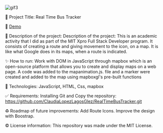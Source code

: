 
![gif3](https://user-images.githubusercontent.com/101289219/170810124-1347b56e-958f-46e5-aa17-b300372ec9e4.gif)

📌 Project Title: Real Time Bus Tracker 

👀 [Demo](https://rawcdn.githack.com/ClaudiaLopezLagosGlez/RealTimeBusTracker/be430960333f0a486ca0d7661af51d433ccfaea6/index.html) 

🎯 Description of the project: Description of the project: This is an academic activity that I did as part of the MIT Xpro Full Stack Developer program. It consists of creating a route and giving movement to the icon, on a map.  It is like what Google does in its maps, when a route is indicated.

✨ How to run:  Work with DOM in JavaScript through mapbox which is an open-source platform that allows you to create and display maps on a web page. A code was added to the mapanimation.js. file and a marker were created and added to the map using mapboxgl's pre-built functions

🚀 Technologies:  JavaScript, HTML, Css, mapbox

✅ Requirements:  Installing Git and Copy the repository: https://github.com/ClaudiaLopezLagosGlez/RealTimeBusTracker.git

♻️ Roadmap of future improvements: Add Route Icons.
Improve the design with Boostrap.

©️ License information: This repository was made under the MIT License.


 
